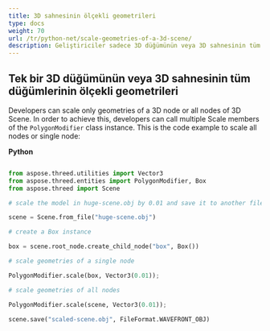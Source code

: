 ```yaml
---
title: 3D sahnesinin ölçekli geometrileri
type: docs
weight: 70
url: /tr/python-net/scale-geometries-of-a-3d-scene/
description: Geliştiriciler sadece 3D düğümünün veya 3D sahnesinin tüm düğümlerinin geometrilerini ölçebilir. Bunu başarmak için, geliştiriciler polygonmodifier sınıf örneğinin birden fazla ölçekli üyesini arayabilir.
---
```

##  **Tek bir 3D düğümünün veya 3D sahnesinin tüm düğümlerinin ölçekli geometrileri**
Developers can scale only geometries of a 3D node or all nodes of 3D Scene. In order to achieve this, developers can call multiple Scale members of the `PolygonModifier` class instance. This is the code example to scale all nodes or single node:



**Python**

```py

from aspose.threed.utilities import Vector3
from aspose.threed.entities import PolygonModifier, Box
from aspose.threed import Scene

# scale the model in huge-scene.obj by 0.01 and save it to another file:

scene = Scene.from_file("huge-scene.obj")

# create a Box instance

box = scene.root_node.create_child_node("box", Box())

# scale geometries of a single node

PolygonModifier.scale(box, Vector3(0.01));

# scale geometries of all nodes

PolygonModifier.scale(scene, Vector3(0.01));

scene.save("scaled-scene.obj", FileFormat.WAVEFRONT_OBJ)

```
